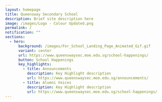 ```yaml
---
layout: homepage
title: Queensway Secondary School
description: Brief site description here
image: /images/Logo - Colour Updated.png
permalink: /
notification: ""
sections:
  - hero:
      background: /images/For_School_Landing_Page_Animated_Gif.gif
      variant: center
      url: https://www.queenswaysec.moe.edu.sg/school-happenings/
      button: School Happenings
      key_highlights:
        - title: Announcements
          description: Key Highlight description
          url: https://www.queenswaysec.moe.edu.sg/announcements/
        - title: Alumni Voices
          description: Key Highlight description
          url: https://www.queenswaysec.moe.edu.sg/school-happenings/
---
```

